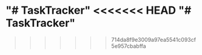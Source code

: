 "# TaskTracker" 
<<<<<<< HEAD
"# TaskTracker" 
=======
>>>>>>> 714da8f9e3009a97ea5541c093cf5e957cbabffa
